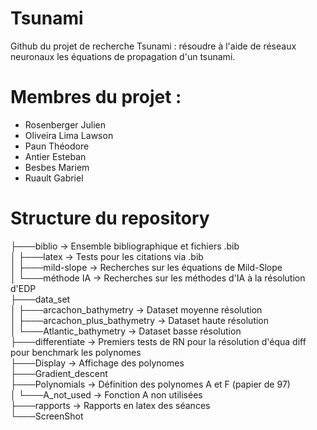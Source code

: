 # Tsunami

Github du projet de recherche Tsunami : résoudre à l'aide de réseaux neuronaux les équations de propagation d'un tsunami.

# Membres du projet :
- Rosenberger Julien
- Oliveira Lima Lawson
- Paun Théodore
- Antier Esteban
- Besbes Mariem
- Ruault Gabriel

# Structure du repository

├───biblio                        -> Ensemble bibliographique et fichiers .bib  
│   ├───latex                     -> Tests pour les citations via .bib  
│   ├───mild-slope                -> Recherches sur les équations de Mild-Slope  
│   └───méthode IA                -> Recherches sur les méthodes d'IA à la résolution d'EDP  
├───data_set  
│   ├───arcachon_bathymetry       -> Dataset moyenne résolution  
│   ├───arcachon_plus_bathymetry  -> Dataset haute résolution  
│   └───Atlantic_bathymetry       -> Dataset basse résolution  
├───differentiate                 -> Premiers tests de RN pour la résolution d'équa diff pour benchmark les polynomes  
├───Display                       -> Affichage des polynomes  
├───Gradient_descent  
├───Polynomials                   -> Définition des polynomes A et F (papier de 97)  
│   └───A_not_used                -> Fonction A non utilisées  
├───rapports                      -> Rapports en latex des séances  
└───ScreenShot  
